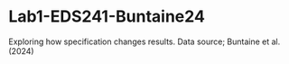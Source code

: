 # Lab1-EDS241-Buntaine24
Exploring how specification changes results. Data source; Buntaine et al. (2024)
